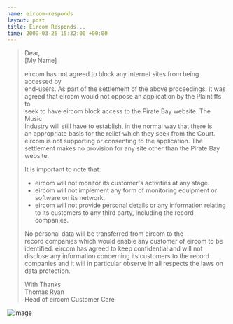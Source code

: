 ```yaml
--- 
name: eircom-responds 
layout: post 
title: Eircom Responds... 
time: 2009-03-26 15:32:00 +00:00 
---
```


> Dear,  
> [My Name]  
>   
> eircom has not agreed to block any Internet sites from being accessed
> by  
> end-users. As part of the settlement of the above proceedings, it
> was  
> agreed that eircom would not oppose an application by the Plaintiffs
> to  
> seek to have eircom block access to the Pirate Bay website. The
> Music  
> Industry will still have to establish, in the normal way that there
> is  
> an appropriate basis for the relief which they seek from the Court.  
> eircom is not supporting or consenting to the application. The  
> settlement makes no provision for any site other than the Pirate Bay  
> website.  
>   
> It is important to note that:  
>   
> -   eircom will not monitor its customer's activities at any stage.
> -   eircom will not implement any form of monitoring equipment or
>     software on its network.
> -   eircom will not provide personal details or any information
>     relating to its customers to any third party, including the record
>     companies.
>
> No personal data will be transferred from eircom to the  
> record companies which would enable any customer of eircom to be  
> identified. eircom has agreed to keep confidential and will not  
> disclose any information concerning its customers to the record  
> companies and it will in particular observe in all respects the laws
> on  
> data protection.  
>   
> With Thanks  
> Thomas Ryan  
> Head of eircom Customer Care

![image](https://blogger.googleusercontent.com/tracker/7231752728434532377-6434984279672714627?l=neil.grogan.ie)

